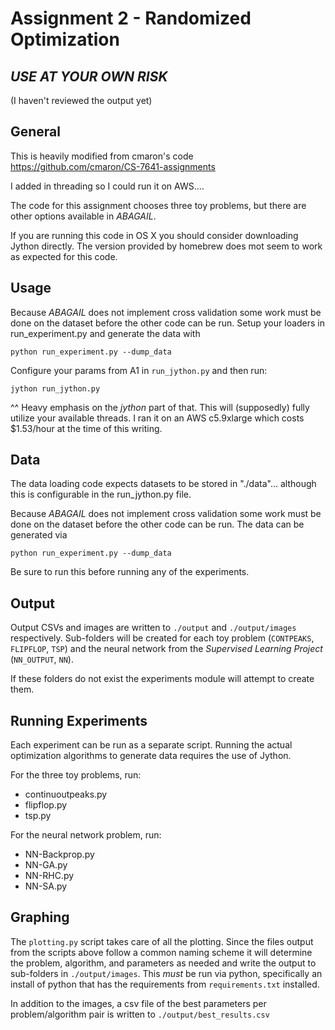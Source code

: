 # Assignment 2 - Randomized Optimization

## _USE AT YOUR OWN RISK_

(I haven't reviewed the output yet)

## General

This is heavily modified from cmaron's code https://github.com/cmaron/CS-7641-assignments

I added in threading so I could run it on AWS....

The code for this assignment chooses three toy problems, but there are other options available in _ABAGAIL_.

If you are running this code in OS X you should consider downloading Jython directly. The version provided by homebrew does mot seem to work as expected for this code.

## Usage

Because _ABAGAIL_ does not implement cross validation some work must be done on the dataset before the other code can be run. Setup your loaders in run_experiment.py and generate the data with

```
python run_experiment.py --dump_data
```

Configure your params from A1 in `run_jython.py` and then run:

```
jython run_jython.py
```

^^ Heavy emphasis on the _jython_ part of that. This will (supposedly) fully utilize your available threads. I ran it on an AWS c5.9xlarge which costs \$1.53/hour at the time of this writing.

## Data

The data loading code expects datasets to be stored in "./data"... although this is configurable in the run_jython.py file.

Because _ABAGAIL_ does not implement cross validation some work must be done on the dataset before the other code can
be run. The data can be generated via

```
python run_experiment.py --dump_data
```

Be sure to run this before running any of the experiments.

## Output

Output CSVs and images are written to `./output` and `./output/images` respectively. Sub-folders will be created for
each toy problem (`CONTPEAKS`, `FLIPFLOP`, `TSP`) and the neural network from the _Supervised Learning Project_ (`NN_OUTPUT`, `NN`).

If these folders do not exist the experiments module will attempt to create them.

## Running Experiments

Each experiment can be run as a separate script. Running the actual optimization algorithms to generate data requires
the use of Jython.

For the three toy problems, run:

- continuoutpeaks.py
- flipflop.py
- tsp.py

For the neural network problem, run:

- NN-Backprop.py
- NN-GA.py
- NN-RHC.py
- NN-SA.py

## Graphing

The `plotting.py` script takes care of all the plotting. Since the files output from the scripts above follow a common
naming scheme it will determine the problem, algorithm, and parameters as needed and write the output to sub-folders in
`./output/images`. This _must_ be run via python, specifically an install of python that has the requirements from
`requirements.txt` installed.

In addition to the images, a csv file of the best parameters per problem/algorithm pair is written to
`./output/best_results.csv`
